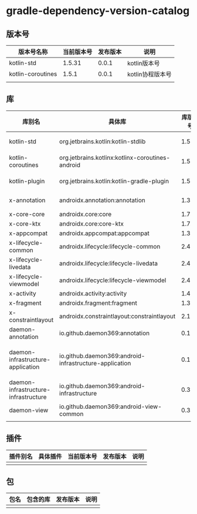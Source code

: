 # gradle-dependency-version-catalog

## 版本号

| 版本号名称 | 当前版本号 | 发布版本 | 说明 |
| --- | --- | --- | --- |
| kotlin-std | 1.5.31 | 0.0.1 | kotlin版本号 |
| kotlin-coroutines | 1.5.1 | 0.0.1 | kotlin协程版本号 |
| | | | |

## 库

| 库别名                                 | 具体库                                                     | 库版本号    | 发布版本 | 说明 |
| --- | --- | --- | --- | --- |
| kotlin-std                            | org.jetbrains.kotlin:kotlin-stdlib                        | 1.5.31    | 0.0.1 | kotlin标准库 |
| kotlin-coroutines                     | org.jetbrains.kotlinx:kotlinx-coroutines-android          | 1.5.1     | 0.0.1 | kotlin协程库 |
| kotlin-plugin                         | org.jetbrains.kotlin:kotlin-gradle-plugin                 | 1.5.31    | 0.0.1 | kotlin插件库 |
| x-annotation                          | androidx.annotation:annotation                            | 1.3.0     | 0.0.2 | AndroidX注解库 |
| x-core-core                           | androidx.core:core                                        | 1.7.0     | 0.0.2 |  |
| x-core-ktx                            | androidx.core:core-ktx                                    | 1.7.0     | 0.0.2 |  |
| x-appcompat                           | androidx.appcompat:appcompat                              | 1.3.1     | 0.0.2 |  |
| x-lifecycle-common                    | androidx.lifecycle:lifecycle-common                       | 2.4.0     | 0.0.2 |  |
| x-lifecycle-livedata                  | androidx.lifecycle:lifecycle-livedata                     | 2.4.0     | 0.0.2 |  |
| x-lifecycle-viewmodel                 | androidx.lifecycle:lifecycle-viewmodel                    | 2.4.0     | 0.0.2 |  |
| x-activity                            | androidx.activity:activity                                | 1.4.0     | 0.0.2 |  |
| x-fragment                            | androidx.fragment:fragment                                | 1.3.6     | 0.0.2 |  |
| x-constraintlayout                    | androidx.constraintlayout:constraintlayout                | 2.1.1     | 0.0.2 |  |
| daemon-annotation                     | io.github.daemon369:annotation                            | 0.1.0     | 0.0.2 | 注解库 |
| daemon-infrastructure-application     | io.github.daemon369:android-infrastructure-application    | 0.1.1     | 0.0.2 | 基础库，提供Application全局实例 |
| daemon-infrastructure-infrastructure  | io.github.daemon369:android-infrastructure                | 0.3.0     | 0.0.2 | 基础库，提供基础工具 |
| daemon-view                           | io.github.daemon369:android-view-common                   | 0.3.0     | 0.0.2 | 基础UI库 |
| | | | | |

## 插件

| 插件别名 | 具体插件 | 当前版本号 | 发布版本 | 说明 |
| --- | --- | --- | --- | --- |
| | | | | |

## 包

| 包名 | 包含的库 | 发布版本 | 说明 |
| --- | --- | --- | --- |
| | | | |
